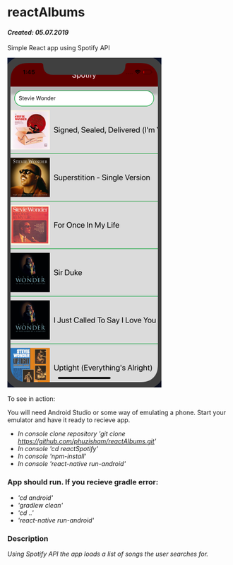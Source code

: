 # reactAlbums
#### _Created: 05.07.2019_
Simple React app using Spotify API

![Screenshot](https://github.com/phuzisham/reactAlbums/blob/master/src/images/screenshot.png "Screen Capture")

To see in action:

You will need Android Studio or some way of emulating a phone.
Start your emulator and have it ready to recieve app.

* _In console clone repository 'git clone https://github.com/phuzisham/reactAlbums.git'_
* _In console 'cd reactSpotify'_
* _In console 'npm-install'_
* _In console 'react-native run-android'_

### App should run. If you recieve gradle error:

* _'cd android'_
* _'gradlew clean'_
* _'cd ..'_
* _'react-native run-android'_

### Description

_Using Spotify API the app loads a list of songs the user searches for._

